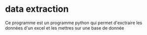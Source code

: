 # data extraction
Ce programme est un programme python qui permet d'exctraire les données d'un excel et les mettres sur une base de donnée
